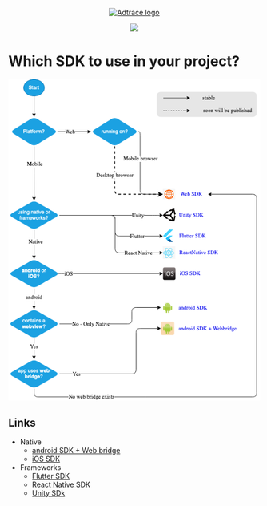 <p align="center"><a href="https://adtrace.io" target="_blank" rel="noopener noreferrer"><img width="100" src="https://adtrace.io/fa/wp-content/uploads/2020/09/cropped-logo-sign-07-1.png" alt="Adtrace logo"></a></p>  
<p align="center">  
  <a href='https://opensource.org/licenses/MIT'><img src='https://img.shields.io/badge/License-MIT-green.svg'></a>  
</p>

# Which SDK to use in your project?

<p align="center">
<a href="https://adtrace.io" target="_blank" rel="noopener noreferrer">
<img src="./files/sdk-selection-diagram.png" height="alt="Adtrace logo">
</a></p>  


## Links
- Native
     - [android SDK + Web bridge](https://github.com/adtrace/adtrace_sdk_android)
     - [iOS SDK](https://github.com/adtrace/adtrace_sdk_iOS)
- Frameworks
     - [Flutter SDK](https://github.com/adtrace/adtrace_sdk_flutter)
     - [React Native SDK](https://github.com/adtrace/adtrace_sdk_react_native)
     - [Unity SDk](https://github.com/adtrace/adtrace_sdk_unity)

